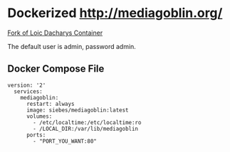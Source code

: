 Dockerized http://mediagoblin.org/
==================================

[Fork of Loic Dacharys Container](https://notabug.org/dachary/mediagoblin-docker)

The default user is admin, password admin.


Docker Compose File
------------------------------

```
version: '2'
  services:
    mediagoblin:
      restart: always
      image: siebes/mediagoblin:latest
      volumes:
        - /etc/localtime:/etc/localtime:ro
        - /LOCAL_DIR:/var/lib/mediagoblin
      ports:
        - "PORT_YOU_WANT:80"
```


